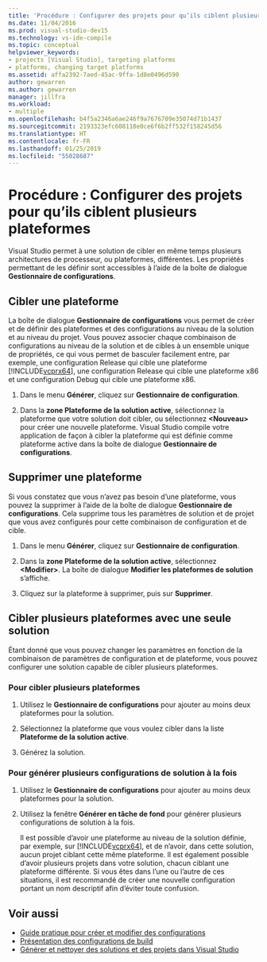```yaml
---
title: 'Procédure : Configurer des projets pour qu’ils ciblent plusieurs plateformes'
ms.date: 11/04/2016
ms.prod: visual-studio-dev15
ms.technology: vs-ide-compile
ms.topic: conceptual
helpviewer_keywords:
- projects [Visual Studio], targeting platforms
- platforms, changing target platforms
ms.assetid: affa2392-7aed-45ac-9ffa-1d8e0496d590
author: gewarren
ms.author: gewarren
manager: jillfra
ms.workload:
- multiple
ms.openlocfilehash: b4f5a2346a6ae246f9a7676709e35074d71b1437
ms.sourcegitcommit: 2193323efc608118e0ce6f6b2ff532f158245d56
ms.translationtype: HT
ms.contentlocale: fr-FR
ms.lasthandoff: 01/25/2019
ms.locfileid: "55028687"
---
```

# <a name="how-to-configure-projects-to-target-multiple-platforms"></a>Procédure : Configurer des projets pour qu’ils ciblent plusieurs plateformes

Visual Studio permet à une solution de cibler en même temps plusieurs architectures de processeur, ou plateformes, différentes. Les propriétés permettant de les définir sont accessibles à l’aide de la boîte de dialogue **Gestionnaire de configurations**.

## <a name="target-a-platform"></a>Cibler une plateforme

La boîte de dialogue **Gestionnaire de configurations** vous permet de créer et de définir des plateformes et des configurations au niveau de la solution et au niveau du projet. Vous pouvez associer chaque combinaison de configurations au niveau de la solution et de cibles à un ensemble unique de propriétés, ce qui vous permet de basculer facilement entre, par exemple, une configuration Release qui cible une plateforme [!INCLUDE[vcprx64](../extensibility/internals/includes/vcprx64_md.md)], une configuration Release qui cible une plateforme x86 et une configuration Debug qui cible une plateforme x86.

1.  Dans le menu **Générer**, cliquez sur **Gestionnaire de configuration**.

2.  Dans la **zone Plateforme de la solution active**, sélectionnez la plateforme que votre solution doit cibler, ou sélectionnez **\<Nouveau>** pour créer une nouvelle plateforme. Visual Studio compile votre application de façon à cibler la plateforme qui est définie comme plateforme active dans la boîte de dialogue **Gestionnaire de configurations**.

## <a name="remove-a-platform"></a>Supprimer une plateforme

Si vous constatez que vous n’avez pas besoin d’une plateforme, vous pouvez la supprimer à l’aide de la boîte de dialogue **Gestionnaire de configurations**. Cela supprime tous les paramètres de solution et de projet que vous avez configurés pour cette combinaison de configuration et de cible.

1.  Dans le menu **Générer**, cliquez sur **Gestionnaire de configuration**.

2.  Dans la **zone Plateforme de la solution active**, sélectionnez **\<Modifier>**. La boîte de dialogue **Modifier les plateformes de solution** s’affiche.

3.  Cliquez sur la plateforme à supprimer, puis sur **Supprimer**.

## <a name="target-multiple-platforms-with-one-solution"></a>Cibler plusieurs plateformes avec une seule solution

Étant donné que vous pouvez changer les paramètres en fonction de la combinaison de paramètres de configuration et de plateforme, vous pouvez configurer une solution capable de cibler plusieurs plateformes.

### <a name="to-target-multiple-platforms"></a>Pour cibler plusieurs plateformes

1.  Utilisez le **Gestionnaire de configurations** pour ajouter au moins deux plateformes pour la solution.

2.  Sélectionnez la plateforme que vous voulez cibler dans la liste **Plateforme de la solution active**.

3.  Générez la solution.

### <a name="to-build-multiple-solution-configurations-at-once"></a>Pour générer plusieurs configurations de solution à la fois

1. Utilisez le **Gestionnaire de configurations** pour ajouter au moins deux plateformes pour la solution.

2. Utilisez la fenêtre **Générer en tâche de fond** pour générer plusieurs configurations de solution à la fois.

   Il est possible d’avoir une plateforme au niveau de la solution définie, par exemple, sur [!INCLUDE[vcprx64](../extensibility/internals/includes/vcprx64_md.md)], et de n’avoir, dans cette solution, aucun projet ciblant cette même plateforme. Il est également possible d’avoir plusieurs projets dans votre solution, chacun ciblant une plateforme différente. Si vous êtes dans l’une ou l’autre de ces situations, il est recommandé de créer une nouvelle configuration portant un nom descriptif afin d’éviter toute confusion.

## <a name="see-also"></a>Voir aussi

- [Guide pratique pour créer et modifier des configurations](../ide/how-to-create-and-edit-configurations.md)
- [Présentation des configurations de build](../ide/understanding-build-configurations.md)
- [Générer et nettoyer des solutions et des projets dans Visual Studio](../ide/building-and-cleaning-projects-and-solutions-in-visual-studio.md)
